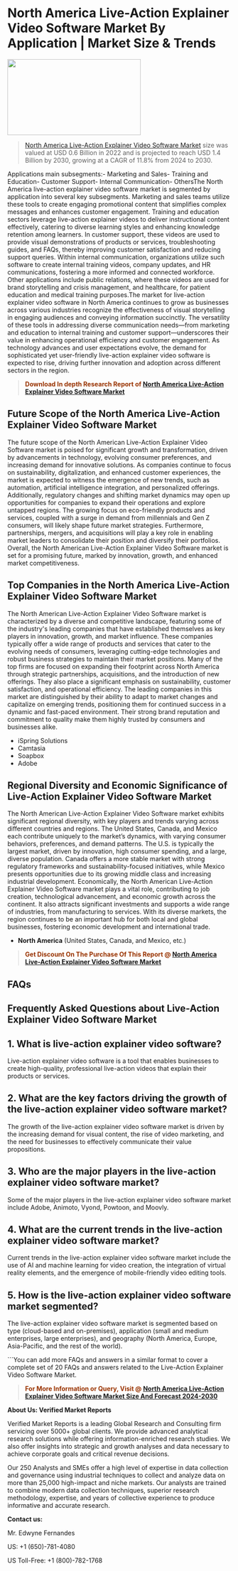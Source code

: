 <p><h1>North America Live-Action Explainer Video Software Market By Application | Market Size & Trends</h1><p><img class="aligncenter size-medium wp-image-105565" src="https://ffe5etoiles.com/wp-content/uploads/2025/01/MST7-300x171.png" alt="" width="300" height="171" /></p><blockquote><p><a href="https://www.verifiedmarketreports.com/download-sample/?rid=448640&utm_source=Github-NA&utm_medium=351" target="_blank">North America Live-Action Explainer Video Software Market</a> size was valued at USD 0.6 Billion in 2022 and is projected to reach USD 1.4 Billion by 2030, growing at a CAGR of 11.8% from 2024 to 2030.</p></blockquote>Applications main subsegments:- Marketing and Sales- Training and Education- Customer Support- Internal Communication- OthersThe North America live-action explainer video software market is segmented by application into several key subsegments. Marketing and sales teams utilize these tools to create engaging promotional content that simplifies complex messages and enhances customer engagement. Training and education sectors leverage live-action explainer videos to deliver instructional content effectively, catering to diverse learning styles and enhancing knowledge retention among learners. In customer support, these videos are used to provide visual demonstrations of products or services, troubleshooting guides, and FAQs, thereby improving customer satisfaction and reducing support queries. Within internal communication, organizations utilize such software to create internal training videos, company updates, and HR communications, fostering a more informed and connected workforce. Other applications include public relations, where these videos are used for brand storytelling and crisis management, and healthcare, for patient education and medical training purposes.The market for live-action explainer video software in North America continues to grow as businesses across various industries recognize the effectiveness of visual storytelling in engaging audiences and conveying information succinctly. The versatility of these tools in addressing diverse communication needs—from marketing and education to internal training and customer support—underscores their value in enhancing operational efficiency and customer engagement. As technology advances and user expectations evolve, the demand for sophisticated yet user-friendly live-action explainer video software is expected to rise, driving further innovation and adoption across different sectors in the region.</p><blockquote><p><span style="color: #993300;"><strong>Download In depth Research Report of <a href="https://www.verifiedmarketreports.com/download-sample/?rid=448640&utm_source=Github-NA&utm_medium=351">North America Live-Action Explainer Video Software Market</a></strong></span></p></blockquote><h2>Future Scope of the North America Live-Action Explainer Video Software Market</h2><p>The future scope of the North American Live-Action Explainer Video Software market is poised for significant growth and transformation, driven by advancements in technology, evolving consumer preferences, and increasing demand for innovative solutions. As companies continue to focus on sustainability, digitalization, and enhanced customer experiences, the market is expected to witness the emergence of new trends, such as automation, artificial intelligence integration, and personalized offerings. Additionally, regulatory changes and shifting market dynamics may open up opportunities for companies to expand their operations and explore untapped regions. The growing focus on eco-friendly products and services, coupled with a surge in demand from millennials and Gen Z consumers, will likely shape future market strategies. Furthermore, partnerships, mergers, and acquisitions will play a key role in enabling market leaders to consolidate their position and diversify their portfolios. Overall, the North American Live-Action Explainer Video Software market is set for a promising future, marked by innovation, growth, and enhanced market competitiveness.</p><h2>Top Companies in the North America Live-Action Explainer Video Software Market</h2><p>The North American Live-Action Explainer Video Software market is characterized by a diverse and competitive landscape, featuring some of the industry's leading companies that have established themselves as key players in innovation, growth, and market influence. These companies typically offer a wide range of products and services that cater to the evolving needs of consumers, leveraging cutting-edge technologies and robust business strategies to maintain their market positions. Many of the top firms are focused on expanding their footprint across North America through strategic partnerships, acquisitions, and the introduction of new offerings. They also place a significant emphasis on sustainability, customer satisfaction, and operational efficiency. The leading companies in this market are distinguished by their ability to adapt to market changes and capitalize on emerging trends, positioning them for continued success in a dynamic and fast-paced environment. Their strong brand reputation and commitment to quality make them highly trusted by consumers and businesses alike.</p><p><ul><li>iSpring Solutions </li><li> Camtasia </li><li> Soapbox </li><li> Adobe</li></ul></p><h2>Regional Diversity and Economic Significance of Live-Action Explainer Video Software Market</h2><p>The North American Live-Action Explainer Video Software market exhibits significant regional diversity, with key players and trends varying across different countries and regions. The United States, Canada, and Mexico each contribute uniquely to the market’s dynamics, with varying consumer behaviors, preferences, and demand patterns. The U.S. is typically the largest market, driven by innovation, high consumer spending, and a large, diverse population. Canada offers a more stable market with strong regulatory frameworks and sustainability-focused initiatives, while Mexico presents opportunities due to its growing middle class and increasing industrial development. Economically, the North American Live-Action Explainer Video Software market plays a vital role, contributing to job creation, technological advancement, and economic growth across the continent. It also attracts significant investments and supports a wide range of industries, from manufacturing to services. With its diverse markets, the region continues to be an important hub for both local and global businesses, fostering economic development and international trade.</p><ul> <li><strong>North America</strong> (United States, Canada, and Mexico, etc.)</li></ul><blockquote><p><span style="color: #993300;"><strong>Get Discount On The Purchase Of This Report @ <a href="https://www.verifiedmarketreports.com/ask-for-discount/?rid=448640&utm_source=Github-NA&utm_medium=351">North America Live-Action Explainer Video Software Market</a></strong></span></p></blockquote><h2>FAQs</h2><p> <h2>Frequently Asked Questions about Live-Action Explainer Video Software Market</h1> <h2>1. What is live-action explainer video software?</div><div></h2> <p>Live-action explainer video software is a tool that enables businesses to create high-quality, professional live-action videos that explain their products or services.</p> <h2>2. What are the key factors driving the growth of the live-action explainer video software market?</div><div></h2> <p>The growth of the live-action explainer video software market is driven by the increasing demand for visual content, the rise of video marketing, and the need for businesses to effectively communicate their value propositions.</p> <h2>3. Who are the major players in the live-action explainer video software market?</div><div></h2> <p>Some of the major players in the live-action explainer video software market include Adobe, Animoto, Vyond, Powtoon, and Moovly.</p> <h2>4. What are the current trends in the live-action explainer video software market?</div><div></h2> <p>Current trends in the live-action explainer video software market include the use of AI and machine learning for video creation, the integration of virtual reality elements, and the emergence of mobile-friendly video editing tools.</p> <h2>5. How is the live-action explainer video software market segmented?</div><div></h2> <p>The live-action explainer video software market is segmented based on type (cloud-based and on-premises), application (small and medium enterprises, large enterprises), and geography (North America, Europe, Asia-Pacific, and the rest of the world).</p> <!-- Add more FAQs and answers here --> </body></html>```You can add more FAQs and answers in a similar format to cover a complete set of 20 FAQs and answers related to the Live-Action Explainer Video Software Market.</p><blockquote><p><span style="color: #993300;"><strong>For More Information or Query, Visit @ <a href="https://www.verifiedmarketreports.com/product/live-action-explainer-video-software-market/">North America Live-Action Explainer Video Software Market Size And Forecast 2024-2030</a></strong></span></p></blockquote><p><strong>About Us: Verified Market Reports</strong></p><p>Verified Market Reports is a leading Global Research and Consulting firm servicing over 5000+ global clients. We provide advanced analytical research solutions while offering information-enriched research studies. We also offer insights into strategic and growth analyses and data necessary to achieve corporate goals and critical revenue decisions.</p><p>Our 250 Analysts and SMEs offer a high level of expertise in data collection and governance using industrial techniques to collect and analyze data on more than 25,000 high-impact and niche markets. Our analysts are trained to combine modern data collection techniques, superior research methodology, expertise, and years of collective experience to produce informative and accurate research.</p><p><strong>Contact us:</strong></p><p>Mr. Edwyne Fernandes</p><p>US: +1 (650)-781-4080</p><p>US Toll-Free: +1 (800)-782-1768</p>
